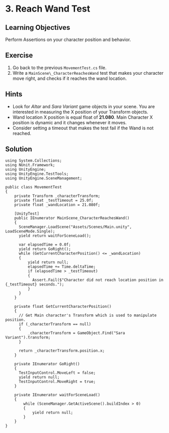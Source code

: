 # 3\. Reach Wand Test

## Learning Objectives

Perform Assertions on your character position and behavior.

## Exercise

1.  Go back to the previous `MovementTest.cs` file.
2.  Write a `MainScene\_CharacterReachesWand` test that makes your character move right, and checks if it reaches the wand location.

## Hints

*   Look for _Altar_ and _Sara Variant_ game objects in your scene. You are interested in measuring the X position of your Transform objects.
*   Wand location X position is equal float of **21.080**. Main Character X position is dynamic and it changes whenever it moves.
*   Consider setting a timeout that makes the test fail if the Wand is not reached.

## Solution

```
using System.Collections;
using NUnit.Framework;
using UnityEngine;
using UnityEngine.TestTools;
using UnityEngine.SceneManagement;

public class MovementTest
{
    private Transform _characterTransform;
    private float _testTimeout = 25.0f;
    private float _wandLocation = 21.080f;

    [UnityTest]
    public IEnumerator MainScene_CharacterReachesWand()
    {
      SceneManager.LoadScene("Assets/Scenes/Main.unity", LoadSceneMode.Single);
      yield return waitForSceneLoad();

      var elapsedTime = 0.0f;
      yield return GoRight();
      while (GetCurrentCharacterPosition() <= _wandLocation)
      {
          yield return null;
          elapsedTime += Time.deltaTime;
          if (elapsedTime > _testTimeout)
          {
            Assert.Fail($"Character did not reach location position in {_testTimeout} seconds.");
          }
      }
    }

    private float GetCurrentCharacterPosition()
    {
      // Get Main character's Transform which is used to manipulate position.
      if (_characterTransform == null)
      {
          _characterTransform = GameObject.Find("Sara Variant").transform;
      }

      return _characterTransform.position.x;
    }

    private IEnumerator GoRight()
    {
      TestInputControl.MoveLeft = false;
      yield return null;
      TestInputControl.MoveRight = true;
    }

    private IEnumerator waitForSceneLoad()
    {
        while (SceneManager.GetActiveScene().buildIndex > 0)
        {
            yield return null;
        }
    }
}
```
